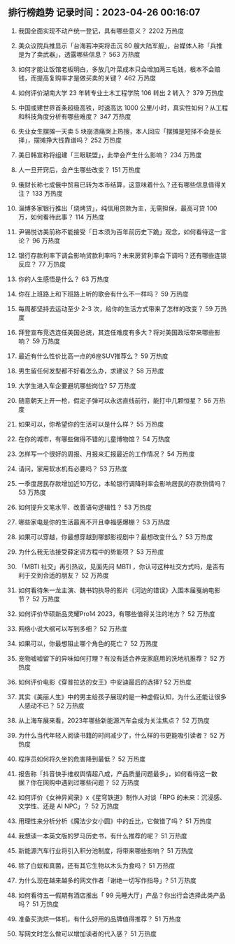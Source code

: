 
## 排行榜趋势 记录时间：2023-04-26 00:16:07
  
  1. 我国全面实现不动产统一登记，具有哪些意义？ 2202 万热度
    
  2. 美众议院兵推显示「台海若冲突将击沉 80 艘大陆军舰」，台媒体人称「兵推是为了卖武器」，透露哪些信息？ 563 万热度
    
  3. 如何才能让饭馆老板明白，多放几叶菜成本只会增加两三毛钱，根本不会赔钱，而提高复购率才是做买卖的关键？ 462 万热度
    
  4. 如何评价湖南大学 23 年转专业土木工程学院 106 转出 2 转入？ 379 万热度
    
  5. 中国或建世界首条超级高铁，时速高达 1000 公里/小时，真实性如何？从工程和科技角度分析有哪些难度？ 347 万热度
    
  6. 失业女生摆摊一天卖 5 块崩溃痛哭上热搜，本人回应「摆摊是短择不会是长择」，摆摊挣大钱靠谱吗？ 252 万热度
    
  7. 美日韩宣称将组建「三眼联盟」，此举会产生什么影响？ 234 万热度
    
  8. 人一旦开窍后，会产生哪些改变？ 151 万热度
    
  9. 俄财长称七成俄中贸易已转为本币结算，这意味着什么？还有哪些信息值得关注？ 133 万热度
    
  10. 淄博多家银行推出「烧烤贷」，纯信用贷款为主，无需担保，最高可贷 100 万，如何看待此事？ 114 万热度
    
  11. 尹锡悦访美前称不能接受「日本须为百年前历史下跪」观念，如何看待这一言论？ 96 万热度
    
  12. 银行存款利率下调会影响贷款利率吗？未来房贷利率会下调吗？还有哪些连锁反应？ 77 万热度
    
  13. 你的人生感悟是什么？ 63 万热度
    
  14. 你在上班路上和下班路上听的歌会有什么不一样吗？ 59 万热度
    
  15. 每周都坚持去运动至少 2-3 次，给你的生活方式带来了怎样的改变？ 59 万热度
    
  16. 拜登宣布竞选连任美国总统，其连任难度有多大？将对美国政坛带来哪些影响？ 59 万热度
    
  17. 最近有什么性价比高一点的6座SUV推荐么？ 59 万热度
    
  18. 男生留任何发型都不好看怎么办，求建议？ 58 万热度
    
  19. 大学生进入车企要避坑哪些岗位? 57 万热度
    
  20. 随意朝天上开一枪，假定子弹可以永远直线前行，能打中几颗恒星？ 56 万热度
    
  21. 如果可以，你希望你的生活可以是什么样？ 55 万热度
    
  22. 在你的城市，有哪些做得不错的儿童博物馆？ 54 万热度
    
  23. 怎样写一个很好的周报、月报来汇报最近的工作情况？ 54 万热度
    
  24. 请问，家用软水机有必要吗？ 53 万热度
    
  25. 一季度居民存款增加近10万亿，本轮银行调降利率会影响居民的存款热情吗？ 53 万热度
    
  26. 如何提升文笔水平、改善语句逻辑性？ 53 万热度
    
  27. 哪些家电是你的生活最离不开且幸福感爆棚？ 53 万热度
    
  28. 如果可以穿越，你最想穿越到哪部影视剧中？最想改变什么？ 53 万热度
    
  29. 为什么我无法接受薛定谔方程中的势能项？ 53 万热度
    
  30. 「MBTI 社交」再引热议，见面先问 MBTI ，你认可这种社交方式吗，是否有利于交到合适的朋友？ 52 万热度
    
  31. 如何看待朱一龙主演、魏书钧执导的影片《河边的错误》入围本届戛纳电影节？ 52 万热度
    
  32. 如何评价华硕新品灵耀Pro14 2023，有哪些值得关注的地方？ 52 万热度
    
  33. 网络小说大纲可以写到多细？ 52 万热度
    
  34. 如果可以，你最想阻止哪个角色的死亡？ 52 万热度
    
  35. 宠物嘘嘘留下的异味如何打理？有没有适合养宠家庭用的洗地机推荐？ 52 万热度
    
  36. 如何评价电影《穿普拉达的女王》中安迪最后的选择? 52 万热度
    
  37. 其实《美丽人生》中的男主给孩子展现的是一种虚假认知，为什么还能让很多人感动不已？ 52 万热度
    
  38. 从上海车展来看，2023年哪些新能源汽车会成为关注焦点？ 52 万热度
    
  39. 为什么当代年轻人阅读书籍的时间减少了，什么样的书更能吸引读者？ 52 万热度
    
  40. 程序员如何将久坐的危害降到最低？ 52 万热度
    
  41. 报告称「抖音快手维权舆情超八成，产品质量问题最多」，如何看待这一数据？你在网购中遇到过哪些问题？ 52 万热度
    
  42. 如何评价《女神异闻录》x《星穹铁道》制作人对谈「RPG 的未来：沉浸感、文学性、还是 AI NPC」？ 52 万热度
    
  43. 用理性来分析分析《魔法少女小圆》中的丘比，它做错了吗？ 51 万热度
    
  44. 我想读一本英文版的罗马历史书，有什么推荐的呢？ 51 万热度
    
  45. 新能源汽车行业将引入积分池制度，将带来哪些影响？ 51 万热度
    
  46. 除了白蚁和真菌，还有其它生物以木头为食吗？ 51 万热度
    
  47. 为什么现在越来越多的网文作者「谢绝一切写作指导」? 51 万热度
    
  48. 如何看待五一假期有酒店推出「 99 元睡大厅」产品？你出行会选择此类产品吗？ 51 万热度
    
  49. 准备买洗烘一体机，有什么好用的品牌值得推荐？ 51 万热度
    
  50. 写网文时怎么做可以增加读者的代入感？ 51 万热度
    
